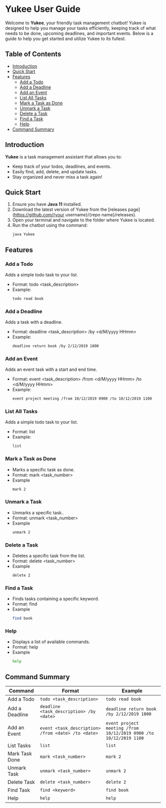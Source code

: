 # Yukee User Guide

Welcome to **Yukee**, your friendly task management chatbot! Yukee is designed to help you manage your tasks efficiently, keeping track of what needs to be done, upcoming deadlines, and important events. Below is a guide to help you get started and utilize Yukee to its fullest.

## Table of Contents
- [Introduction](#introduction)
- [Quick Start](#quick-start)
- [Features](#features)
    - [Add a Todo](#add-a-todo)
    - [Add a Deadline](#add-a-deadline)
    - [Add an Event](#add-an-event)
    - [List All Tasks](#list-all-tasks)
    - [Mark a Task as Done](#mark-a-task-as-done)
    - [Unmark a Task](#unmark-a-task)
    - [Delete a Task](#delete-a-task)
    - [Find a Task](#find-a-task)
    - [Help](#help)
- [Command Summary](#command-summary)

## Introduction
**Yukee** is a task management assistant that allows you to:
- Keep track of your todos, deadlines, and events.
- Easily find, add, delete, and update tasks.
- Stay organized and never miss a task again!

## Quick Start
1. Ensure you have **Java 11** installed.
2. Download the latest version of Yukee from the [releases page](https://github.com/{your username}/{repo name}/releases).
3. Open your terminal and navigate to the folder where Yukee is located.
4. Run the chatbot using the command:
   ```sh
   java Yukee

## Features

### Add a Todo
Adds a simple todo task to your list.
- Format: todo <task_description>
- Example: 
    ```sh
  todo read book


### Add a Deadline

Adds a task with a deadline.
- Format: deadline <task_description> /by <d/M/yyyy HHmm>
- Example:
    ```sh
  deadline return book /by 2/12/2019 1800

### Add an Event

Adds an event task with a start and end time.
- Format: event <task_description> /from <d/M/yyyy HHmm> /to <d/M/yyyy HHmm>
- Example:
    ```sh
  event project meeting /from 10/12/2019 0900 /to 10/12/2019 1100

### List All Tasks

Adds a simple todo task to your list.
- Format: list
- Example:
    ```sh
  list
  
### Mark a Task as Done

- Marks a specific task as done.
- Format: mark <task_number>
- Example
    ```sh
  mark 2

### Unmark a Task

- Unmarks a specific task..
- Format: unmark <task_number>
- Example
    ```sh
  unmark 2


### Delete a Task

- Deletes a specific task from the list.
- Format: delete <task_number>
- Example
    ```sh
  delete 2

### Find a Task

- Finds tasks containing a specific keyword.
- Format: find <keyword>
- Example
    ```sh
  find book
  
### Help

- Displays a list of available commands.
- Format: help
- Example
    ```sh
  help
  

## Command Summary
| Command           | Format                                      | Example                                 |
|-------------------|--------------------------------------------|-----------------------------------------|
| Add a Todo        | `todo <task_description>`                  | `todo read book`                        |
| Add a Deadline    | `deadline <task_description> /by <date>`   | `deadline return book /by 2/12/2019 1800` |
| Add an Event      | `event <task_description> /from <date> /to <date>` | `event project meeting /from 10/12/2019 0900 /to 10/12/2019 1100` |
| List Tasks        | `list`                                     | `list`                                  |
| Mark Task Done    | `mark <task_number>`                       | `mark 2`                                |
| Unmark Task       | `unmark <task_number>`                     | `unmark 2`                              |
| Delete Task       | `delete <task_number>`                     | `delete 2`                              |
| Find Task         | `find <keyword>`                           | `find book`                             |
| Help              | `help`                                     | `help`                                  |



